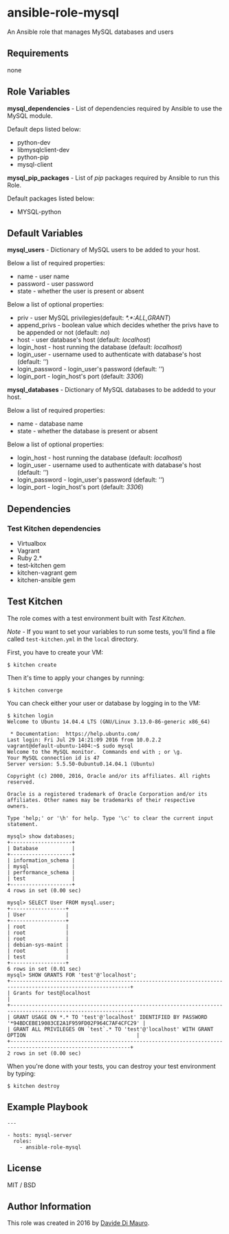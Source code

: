 # ansible-role-mysql

An Ansible role that manages MySQL databases and users

## Requirements

none

## Role Variables

**mysql_dependencies** - List of dependencies required by Ansible to use the MySQL module.

Default deps listed below:

* python-dev
* libmysqlclient-dev
* python-pip
* mysql-client

**mysql_pip_packages** - List of *pip* packages required by Ansible to run this Role.

Default packages listed below:

* MYSQL-python

## Default Variables

**mysql_users** - Dictionary of MySQL users to be added to your host.

Below a list of required properties:

* name - user name
* password - user password
* state - whether the user is present or absent

Below a list of optional properties:

* priv - user MySQL privilegies(default: *\*.\*:ALL,GRANT*)
* append_privs - boolean value which decides whether the privs have to be appended or not (default: *no*)
* host - user database's host (default: *localhost*)
* login_host - host running the database (default: *localhost*)
* login_user - username used to authenticate with database's host (default: *''*)
* login_password - login_user's password (default: *''*)
* login_port - login_host's port (default: *3306*)

**mysql_databases** - Dictionary of MySQL databases to be addedd to your host.

Below a list of required properties:

* name - database name
* state - whether the database is present or absent

Below a list of optional properties:

* login_host - host running the database (default: *localhost*)
* login_user - username used to authenticate with database's host (default: *''*)
* login_password - login_user's password (default: *''*)
* login_port - login_host's port (default: *3306*)

## Dependencies

### Test Kitchen dependencies

* Virtualbox
* Vagrant
* Ruby 2.*
* test-kitchen gem
* kitchen-vagrant gem
* kitchen-ansible gem

## Test Kitchen

The role comes with a test environment built with *Test Kitchen*.

*Note* - If you want to set your variables to run some tests, you'll find a file called `test-kitchen.yml` in the `local` directory.

First, you have to create your VM:

```
$ kitchen create
```

Then it's time to apply your changes by running:

```
$ kitchen converge
```

You can check either your user or database by logging in to the VM:

```
$ kitchen login
Welcome to Ubuntu 14.04.4 LTS (GNU/Linux 3.13.0-86-generic x86_64)

 * Documentation:  https://help.ubuntu.com/
Last login: Fri Jul 29 14:21:09 2016 from 10.0.2.2
vagrant@default-ubuntu-1404:~$ sudo mysql
Welcome to the MySQL monitor.  Commands end with ; or \g.
Your MySQL connection id is 47
Server version: 5.5.50-0ubuntu0.14.04.1 (Ubuntu)

Copyright (c) 2000, 2016, Oracle and/or its affiliates. All rights reserved.

Oracle is a registered trademark of Oracle Corporation and/or its
affiliates. Other names may be trademarks of their respective
owners.

Type 'help;' or '\h' for help. Type '\c' to clear the current input statement.

mysql> show databases;
+--------------------+
| Database           |
+--------------------+
| information_schema |
| mysql              |
| performance_schema |
| test               |
+--------------------+
4 rows in set (0.00 sec)

mysql> SELECT User FROM mysql.user;
+------------------+
| User             |
+------------------+
| root             |
| root             |
| root             |
| debian-sys-maint |
| root             |
| test             |
+------------------+
6 rows in set (0.01 sec)
mysql> SHOW GRANTS FOR 'test'@'localhost';
+-------------------------------------------------------------------------------------------------------------+
| Grants for test@localhost                                                                                   |
+-------------------------------------------------------------------------------------------------------------+
| GRANT USAGE ON *.* TO 'test'@'localhost' IDENTIFIED BY PASSWORD '*94BDCEBE19083CE2A1F959FD02F964C7AF4CFC29' |
| GRANT ALL PRIVILEGES ON `test`.* TO 'test'@'localhost' WITH GRANT OPTION                                    |
+-------------------------------------------------------------------------------------------------------------+
2 rows in set (0.00 sec)
```

When you're done with your tests, you can destroy your test environment by typing:

```
$ kitchen destroy
```

## Example Playbook

```
---

- hosts: mysql-server
  roles:
    - ansible-role-mysql
```

## License

MIT / BSD    

## Author Information

This role was created in 2016 by [Davide Di Mauro](github.com/davidedimauro88).

